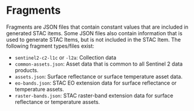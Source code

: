 # Fragments

Fragments are JSON files that contain constant values that are included in generated STAC items. Some JSON files also contain information that is used to generate STAC Items, but is not included in the STAC Item. The following fragment types/files exist:

- `sentinel2-c2-l1c` or `-l2a`: Collection data
- `common-assets.json`: Asset data that is common to all Sentinel 2 data products.
- `assets.json`: Surface reflectance or surface temperature asset data.
- `eo-bands.json`: STAC EO extension data for surface reflectance or temperature assets.
- `raster-bands.json`: STAC raster-band extension data for surface reflectance or temperature assets.

